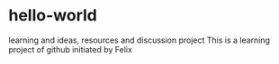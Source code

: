 # hello-world
learning and ideas, resources and discussion project
This  is a  learning  project of github initiated  by  Felix
